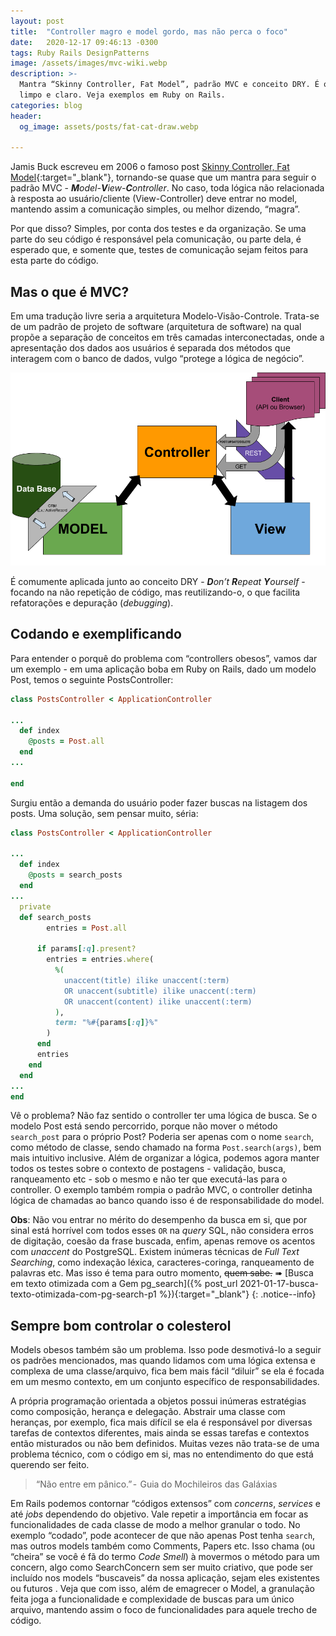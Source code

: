 ```yaml
---
layout: post
title:  "Controller magro e model gordo, mas não perca o foco"
date:   2020-12-17 09:46:13 -0300
tags: Ruby Rails DesignPatterns
image: /assets/images/mvc-wiki.webp
description: >-
  Mantra “Skinny Controller, Fat Model”, padrão MVC e conceito DRY. É o velho desfaio do código
  limpo e claro. Veja exemplos em Ruby on Rails.
categories: blog
header:
  og_image: assets/posts/fat-cat-draw.webp

---
```


Jamis Buck escreveu em 2006 o famoso post
[Skinny Controller, Fat Model](http://weblog.jamisbuck.org/2006/10/18/skinny-controller-fat-model){:target="_blank"},
tornando-se quase que um mantra para seguir o padrão MVC -
***M****odel-****V****iew-****C****ontroller*. No caso, toda lógica não relacionada à resposta ao
usuário/cliente (View-Controller) deve entrar no model, mantendo assim a comunicação simples, ou
melhor dizendo, “magra”.
<!-- excerpt-end -->

Por que disso? Simples, por conta dos testes e da organização. Se uma parte do seu código é
responsável pela comunicação, ou parte dela, é esperado que, e somente que, testes de comunicação
sejam feitos para esta parte do código.

## Mas o que é MVC?

Em uma tradução livre seria a arquitetura Modelo-Visão-Controle. Trata-se de um padrão de projeto
de software (arquitetura de software) na qual propõe a separação de conceitos em três camadas
interconectadas, onde a apresentação dos dados aos usuários é separada dos métodos que interagem
com o banco de dados, vulgo “protege a lógica de negócio”.


![Padrão MVC](/assets/images/padrao-mvc.webp)


É comumente aplicada junto ao conceito DRY - ***D****on’t* ***R****epeat* ***Y****ourself* -
focando na não repetição de código, mas reutilizando-o, o que facilita refatorações e depuração
(*debugging*).


## Codando e exemplificando

Para entender o porquê do problema com “controllers obesos”, vamos dar um exemplo - em uma
aplicação boba em Ruby on Rails, dado um modelo Post, temos o seguinte PostsController:

```ruby
class PostsController < ApplicationController

...
  def index
    @posts = Post.all
  end
...

end
```

Surgiu então a demanda do usuário poder fazer buscas na listagem dos posts. Uma solução, sem
pensar muito, séria:

```ruby
class PostsController < ApplicationController

...
  def index
    @posts = search_posts
  end
...
  private
  def search_posts
        entries = Post.all

      if params[:q].present?
        entries = entries.where(
          %(
            unaccent(title) ilike unaccent(:term)
            OR unaccent(subtitle) ilike unaccent(:term)
            OR unaccent(content) ilike unaccent(:term)
          ),
          term: "%#{params[:q]}%"
        )
      end
      entries
    end
  end
...
end
```

Vê o problema? Não faz sentido o controller ter uma lógica de busca. Se o modelo Post está sendo
percorrido, porque não mover o método ```search_post``` para o próprio Post? Poderia ser apenas
com o nome ```search```, como método de classe, sendo chamado na forma ```Post.search(args)```,
bem mais intuitivo inclusive. Além de organizar a lógica, podemos agora manter todos os testes
sobre o contexto de postagens - validação, busca, ranqueamento etc - sob o mesmo e não ter que
executá-las para o controller. O exemplo também rompia o padrão MVC, o controller detinha lógica
de chamadas ao banco quando isso é de responsabilidade do model.

**Obs**: Não vou entrar no mérito do desempenho da busca em si, que por sinal está
horrível com todos esses ```OR``` na *query* SQL, não considera erros de digitação, coesão da frase
buscada, enfim, apenas remove os acentos com *unaccent* do PostgreSQL. Existem inúmeras técnicas
de *Full Text Searching*, como indexação léxica, caracteres-coringa, ranqueamento de palavras etc.
Mas isso é tema para outro momento, ~~quem sabe.~~ &#10144;
[Busca em texto otimizada com a Gem pg_search]({% post_url 2021-01-17-busca-texto-otimizada-com-pg-search-p1 %}){:target="_blank"}
{: .notice--info}

## Sempre bom controlar o colesterol

Models obesos também são um problema. Isso pode desmotivá-lo a seguir os padrões mencionados, mas
quando lidamos com uma lógica extensa e complexa de uma classe/arquivo, fica bem mais fácil
“diluir” se ela é focada em um mesmo contexto, em um conjunto específico de responsabilidades.

A própria programação orientada a objetos possui inúmeras estratégias como composição, herança e
delegação. Abstrair uma classe com heranças, por exemplo, fica mais difícil se ela é responsável
por diversas tarefas de contextos diferentes, mais ainda se essas tarefas e contextos então
misturados ou não bem definidos. Muitas vezes não trata-se de uma problema técnico, com o código
em si, mas no entendimento do que está querendo ser feito.

> “Não entre em pânico.” -  Guia do Mochileiros das Galáxias

Em Rails podemos contornar “códigos extensos” com *concerns*, *services* e até *jobs* dependendo
do objetivo. Vale repetir a importância em focar as funcionalidades de cada classe de modo a
melhor granular o todo. No exemplo “codado”, pode acontecer de que não apenas Post tenha
```search```, mas outros models também como Comments, Papers etc. Isso chama (ou “cheira” se você
é fã do termo *Code Smell*) à movermos o método para um concern, algo como SearchConcern sem ser
muito criativo, que pode ser incluído nos models “buscaveis” da nossa aplicação, sejam eles
existentes ou futuros . Veja que com isso, além de emagrecer o Model, a granulação feita joga a
funcionalidade e complexidade de buscas para um único arquivo, mantendo assim o foco de
funcionalidades para aquele trecho de código.

